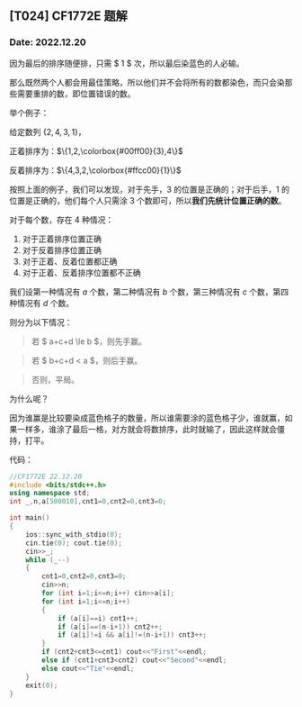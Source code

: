 <head>
    <script src="https://cdn.mathjax.org/mathjax/latest/MathJax.js?config=TeX-AMS-MML_HTMLorMML" type="text/javascript"></script>
    <script type="text/x-mathjax-config">
        MathJax.Hub.Config({
            tex2jax: {
            skipTags: ['script', 'noscript', 'style', 'textarea', 'pre'],
            inlineMath: [['$','$']]
            }
        });
    </script>
</head>

## [T024] CF1772E 题解
### Date: 2022.12.20

因为最后的排序随便排，只需 $ 1 $ 次，所以最后染蓝色的人必输。

那么既然两个人都会用最佳策略，所以他们并不会将所有的数都染色，而只会染那些需要重排的数，即位置错误的数。

举个例子：

给定数列 $\{2,4,3,1\}$，

正着排序为：$\{1,2,\colorbox{#00ff00}{3},4\}$

反着排序为：$\{4,3,2,\colorbox{#ffcc00}{1}\}$

按照上面的例子，我们可以发现，对于先手，$3$ 的位置是正确的；对于后手，$1$ 的位置是正确的，他们每个人只需涂 $3$ 个数即可，所以**我们先统计位置正确的数**。

对于每个数，存在 $4$ 种情况：

1. 对于正着排序位置正确
2. 对于反着排序位置正确
3. 对于正着、反着位置都正确
4. 对于正着、反着排序位置都不正确

我们设第一种情况有 $a$ 个数，第二种情况有 $b$ 个数，第三种情况有 $c$ 个数，第四种情况有 $d$ 个数。

则分为以下情况：

> 若 $ a+c+d \le b $，则先手赢。

> 若 $ b+c+d < a $，则后手赢。

> 否则，平局。

为什么呢？

因为谁赢是比较要染成蓝色格子的数量，所以谁需要涂的蓝色格子少，谁就赢，如果一样多，谁涂了最后一格，对方就会将数排序，此时就输了，因此这样就会僵持，打平。

代码：

```cpp
//CF1772E 22.12.20
#include <bits/stdc++.h>
using namespace std;
int _,n,a[500010],cnt1=0,cnt2=0,cnt3=0;

int main()
{
    ios::sync_with_stdio(0);
    cin.tie(0); cout.tie(0);
    cin>>_;
    while (_--)
    {
        cnt1=0,cnt2=0,cnt3=0;
        cin>>n;
        for (int i=1;i<=n;i++) cin>>a[i];
        for (int i=1;i<=n;i++)
        {
            if (a[i]==i) cnt1++;
            if (a[i]==(n-i+1)) cnt2++;
            if (a[i]!=i && a[i]!=(n-i+1)) cnt3++;
        }
        if (cnt2+cnt3<=cnt1) cout<<"First"<<endl;
        else if (cnt1+cnt3<cnt2) cout<<"Second"<<endl;
        else cout<<"Tie"<<endl;
    }
    exit(0);
}
```
